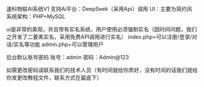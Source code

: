 速科物联AI系统V1
支持Ai平台：DeepSeek（采用Api）调用
UI：主要为简约风
系统架构：PHP+MySQL


ui是非常的美观，并且带有实名系统，用户使用必须强制实名（因时间问题，我们之开发了二要素实名，采用免费API调用进行实名）
index.php=可以注册/登录/对话/实名等功能
admin.php=可以管理用户

后台默认账号密码
账号：admin
密码：Admin@123

如需更改密码请联系我们的技术人员（有时间就给你弄好，没有时间的话我们就给你发更改教程文件，联系方式在最底下）

